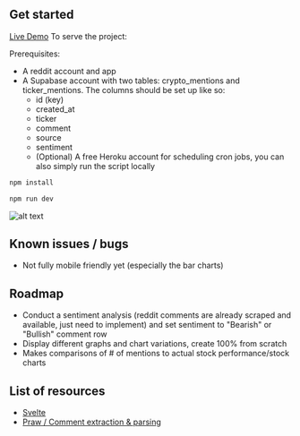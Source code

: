 ## Get started
[Live Demo](www.finscrape.com)
To serve the project:

Prerequisites:

- A reddit account and app
- A Supabase account with two tables: crypto_mentions and ticker_mentions. The columns should be set up like so:
  - id (key)
  - created_at
  - ticker
  - comment
  - source
  - sentiment
  - (Optional) A free Heroku account for scheduling cron jobs, you can also simply run the script locally

```bash
npm install
```

```bash
npm run dev
```

![alt text](https://i.imgur.com/mV0TSfO.png)

## Known issues / bugs

- Not fully mobile friendly yet (especially the bar charts)

## Roadmap

- Conduct a sentiment analysis (reddit comments are already scraped and available, just need to implement) and set sentiment to "Bearish" or "Bullish" comment row
- Display different graphs and chart variations, create 100% from scratch 
- Makes comparisons of # of mentions to actual stock performance/stock charts

## List of resources

- [Svelte](https://developer.mozilla.org/en-US/docs/Learn/Tools_and_testing/Client-side_JavaScript_frameworks/Svelte_getting_started)
- [Praw / Comment extraction & parsing](https://praw.readthedocs.io/en/latest/tutorials/comments.html)
